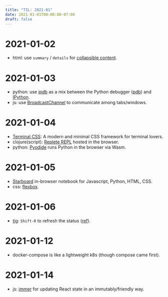 ```yaml
---
title: "TIL: 2021-01"
date: 2021-01-01T00:00:00-07:00
draft: false
---
```



# 2021-01-02
  - html: use `summary` / `details` for [collapsible content](https://css-tricks.com/quick-reminder-that-details-summary-is-the-easiest-way-ever-to-make-an-accordion/).

# 2021-01-03
  - python: use [ipdb](https://github.com/gotcha/ipdb) as a mix between the Python debugger ([pdb](https://docs.python.org/3/library/pdb.html)) and [IPython](https://ipython.org/).
  - js: use [BroadcastChannel](https://developer.mozilla.org/en-US/docs/Web/API/Broadcast_Channel_API) to communicate among tabs/windows.

# 2021-01-04
  - [Terminal CSS](https://terminalcss.xyz/): A modern and minimal CSS framework for terminal lovers. 
  - clojure(script): [Replete REPL](https://replete-repl.org/) hosted in the browser.
  - python: [Pyodide](https://github.com/iodide-project/pyodide) runs Python in the browser via Wasm.
  
# 2021-01-05
  - [Starboard](https://starboard.gg/) in-browser notebook for Javascript, Python, HTML, CSS.
  - css: [flexbox](https://css-tricks.com/snippets/css/a-guide-to-flexbox/).
  
# 2021-01-06
  - [tig](https://jonas.github.io/tig/): `Shift-R` to refresh the status ([ref](https://github.com/jonas/tig/issues/301)).

# 2021-01-12
  - docker-compose is like a lightweight k8s (though compose came first).
  
# 2021-01-14
  - js: [immer](https://immerjs.github.io/immer/docs/introduction) for updating React state in an immutably/friendly way.

  

